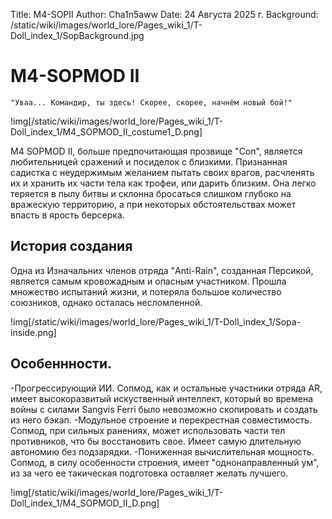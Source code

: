 Title: M4-SOPII
Author: Cha1n5aww
Date: 24 Августа 2025 г.
Background: /static/wiki/images/world_lore/Pages_wiki_1/T-Doll_index_1/SopBackground.jpg

# M4-SOPMOD II
```
"Уваа... Командир, ты здесь! Скорее, скорее, начнём новый бой!"
```
!img[/static/wiki/images/world_lore/Pages_wiki_1/T-Doll_index_1/M4_SOPMOD_II_costume1_D.png]

M4 SOPMOD II, больше предпочитающая прозвище "Соп", является любительницей сражений и посиделок с близкими. Признанная садистка с неудержимым желанием пытать своих врагов, расчленять их и хранить их части тела как трофеи, или дарить близким. Она легко теряется в пылу битвы и склонна бросаться слишком глубоко на вражескую территорию, а при некоторых обстоятельствах может впасть в ярость берсерка.

## История создания
Одна из Изначальних членов отряда "Anti-Rain", созданная Персикой, является самым кровожадным и опасным участником. Прошла множество испытаний жизни, и потеряла большое количество союзников, однако осталась несломленной.

!img[/static/wiki/images/world_lore/Pages_wiki_1/T-Doll_index_1/Sopa-inside.png]

## Особеннности.
-Прогрессирующий ИИ. Сопмод, как и остальные участники отряда AR, имеет высокоразвитый искуственный интеллект, который во времена войны с силами Sangvis Ferri было невозможно скопировать и создать из него бэкап.
-Модульное строение и перекрестная совместимость. Сопмод, при сильных ранениях, может использовать части тел противников, что бы восстановить свое. Имеет самую длительную автономию без подзарядки.
-Пониженная вычислительная мощность. Сопмод, в силу особенности строения, имеет "однонаправленный ум", из за чего ее такическая подготовка оставляет желать лучшего.

!img[/static/wiki/images/world_lore/Pages_wiki_1/T-Doll_index_1/M4_SOPMOD_II_D.png]

